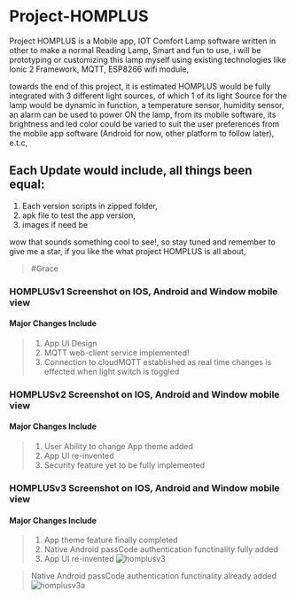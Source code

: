 # Project-HOMPLUS
Project HOMPLUS is a Mobile app, IOT Comfort Lamp software written in other to make a normal Reading Lamp, Smart and fun to use, i will be prototyping or customizing this lamp myself using existing technologies like Ionic 2 Framework, MQTT, ESP8266 wifi module, 

towards the end of this project, it is estimated HOMPLUS would be fully integrated with 3 different light sources, of which 1 of its light Source for the lamp would be dynamic in function, a temperature sensor, humidity sensor, an alarm can be used to power ON the lamp, from its mobile software, its brightness and led color could be varied to suit the user preferences from the mobile app software (Android for now, other platform to follow later), e.t.c, 

## Each Update would include, all things been equal:
1. Each version scripts in zipped folder,
2. apk file to test the app version,
3. images if need be

wow that sounds something cool to see!, so stay tuned and remember to give me a star, if you like the what project HOMPLUS is all about, 
> #Grace

### HOMPLUSv1 Screenshot on IOS, Android and Window mobile view
#### Major Changes Include
> 1. App UI Design
> 2. MQTT web-client service implemented!
> 3. Connection to cloudMQTT established as real time changes is effected when light switch is toggled

### HOMPLUSv2 Screenshot on IOS, Android and Window mobile view
#### Major Changes Include
> 1. User Ability to change App theme added
> 2. App UI re-invented 
> 3. Security feature yet to be fully implemented

### HOMPLUSv3 Screenshot on IOS, Android and Window mobile view
#### Major Changes Include
> 1. App theme feature finally completed
> 2. Native Android passCode authentication functinality fully added
> 3. App UI re-invented
![homplusv3](https://user-images.githubusercontent.com/36452069/42403743-4a47776a-817b-11e8-8f44-5aafebd99526.PNG)

> Native Android passCode authentication functinality already added
![homplusv3a](https://user-images.githubusercontent.com/36452069/42404980-09ac2bea-8187-11e8-800e-c56d55281d62.PNG)

